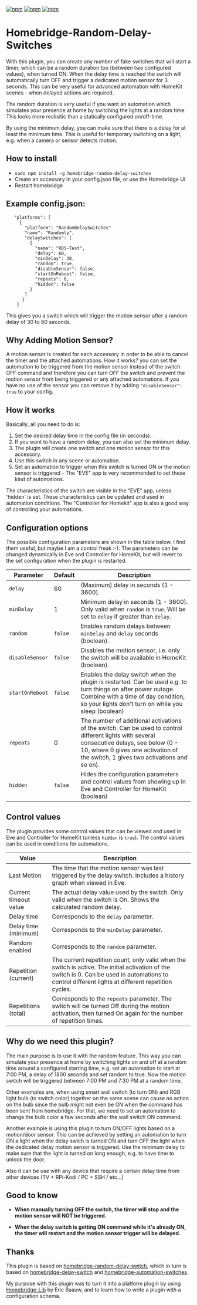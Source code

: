[![npm](https://badgen.net/npm/v/homebridge-random-delay-switches)](https://www.npmjs.com/package/homebridge-random-delay-switches)
[![npm](https://badgen.net/npm/dw/homebridge-random-delay-switches)](https://www.npmjs.com/package/homebridge-random-delay-switches)
[![npm](https://badgen.net/npm/dt/homebridge-random-delay-switches)](https://www.npmjs.com/package/homebridge-random-delay-switches)

# Homebridge-Random-Delay-Switches

With this plugin, you can create any number of fake switches that will start a timer, which can be a random duration too (between two configured values), when turned ON. When the delay time is reached the switch will automatically turn OFF and trigger a dedicated motion sensor for 3 seconds. This can be very useful for advanced automation with HomeKit scenes - when delayed actions are required.

The random duration is very useful if you want an automation which simulates your presence at home by switching the lights at a random time. This looks more realisitic than a statically configured on/off-time. 

By using the minimum delay, you can make sure that there is a delay for at least the minimum time. This is useful for temporary switching on a light, e.g. when a camera or sensor detects motion.

## How to install

 * ```sudo npm install -g homebridge-random-delay-switches```
* Create an accessory in your config.json file, or use the Homebridge UI
* Restart homebridge

## Example config.json:

 ```
    "platforms": [
      {
        "platform": "RandomDelaySwitches"
        "name": "Randomly",
        "delaySwitches": [
          {
            "name": "RDS-Test",
            "delay": 60,
            "minDelay": 30,
            "random": true,
            "disableSensor": false,
            "startOnReboot": false,
            "repeats": 0,
            "hidden": false
          }
        ]
       }
     ]
```
This gives you a switch which will trigger the motion sensor after a random delay of 30 to 60 seconds.

## Why Adding Motion Sensor?

A motion sensor is created for each accessory in order to be able to cancel the timer and the attached automations.
How it works? you can set the automation to be triggered from the motion sensor instead of the switch OFF command and therefore
you can turn OFF the switch and prevent the motion sensor from being triggered or any attached automations.
If you have no use of the sensor you can remove it by adding `"disableSensor": true` to your config.

## How it works

Basically, all you need to do is:
1. Set the desired delay time in the config file (in seconds).
2. If you want to have a random delay, you can also set the minimum delay.
3. The plugin will create one switch and one motion sensor for this accessory.
4. Use this switch in any scene or automation.
5. Set an automation to trigger when this switch is turned ON or the motion sensor is triggered - The "EVE" app is very recommended to set these kind of automations.

The characteristics of the switch are visible in the "EVE" app, unless 'hidden' is set. These characteristics can be updated and used in automation conditions. The "Controller for Homekit" app is also a good way of controlling your automations.

## Configuration options

The possible configuration parameters are shown in the table below. I find them useful, but maybe I am a control freak :-). The parameters can be changed dynamically in Eve and Controller for HomeKit, but will revert to the set configuration when the plugin is restarted.

Parameter | Default | Description
----------|---------|----------------
`delay`   | 60      | (Maximum) delay in seconds (1 - 3600).
`minDelay` | 1      | Minimum delay in seconds (1 - 3600). Only valid when `random` is `true`. Will be set to `delay` if greater than `delay`.
`random`  | `false` | Enables random delays between `minDelay` and `delay` seconds (boolean).
`disableSensor`| `false` | Disables the motion sensor, i.e. only the switch will be available in HomeKit (boolean).
`startOnReboot` | `false` | Enables the delay switch when the plugin is restarted. Can be used e.g. to turn things on after power outage. Combine with a time of day condition, so your lights don't turn on while you sleep (boolean)
`repeats`   | 0      | The number of additional activations of the switch. Can be used to control different lights with several consecutive delays, see below (0 - 10, where 0 gives one activation of the switch, 1 gives two activations and so on).
`hidden`   | `false` | Hides the configuration parameters and control values from showing up in Eve and Controller for HomeKit (boolean)

## Control values

The plugin provides some control values that can be viewed and used in Eve and Controller for HomeKit (unless `hidden` is `true`). The control values can be used in conditions for automations.

Value | Description
------|-------------
Last Motion | The time that the motion sensor was last triggered by the delay switch. Includes a history graph when viewed in Eve.
Current timeout value | The actual delay value used by the switch. Only valid when the switch is On. Shows the calculated random delay.
Delay time | Corresponds to the `delay` parameter.
Delay time (minimum) | Corresponds to the `minDelay` parameter.
Random enabled | Corresponds to the `random` parameter.
Repetition (current) | The current repetition count, only valid when the switch is active. The initial activation of the switch is 0. Can be used in automations to control different lights at different repetition cycles.
Repetitions (total) | Corresponds to the `repeats` parameter. The switch will be turned Off during the motion activation, then turned On again for the number of repetition times.

## Why do we need this plugin?

The main purpose is to use it with the random feature. This way you can simulate your presence at home by switching lights on and off at
a random time around a configured starting time, e.g. set an automation to start at 7:00 PM, a delay of 1800 seconds and set random to true.
Now the motion switch will be triggered between 7:00 PM and 7:30 PM at a random time.

Other examples are, when using smart wall switch (to turn ON) and RGB light bulb (to switch color) together on the same scene can cause
no action on the bulb since the bulb might not even be ON when the command has been sent from homebridge.
For that, we need to set an automation to change the bulb color a few seconds after the wall switch ON command.

Another example is using this plugin to turn ON/OFF lights based on a motion/door sensor. This can be achieved by setting an automation
to turn ON a light when the delay swich is turned ON and turn OFF the light when the dedicated delay motion sensor is triggered. Use the minimum delay to make sure that the light is turned on long enough, e.g. to have time to unlock the door.

Also it can be use with any device that require a certain delay time from other devices (TV + RPi-Kodi / PC + SSH / etc...)

## Good to know

* **When manually turning OFF the switch, the timer will stop and the motion sensor will NOT be triggered.**

* **When the delay switch is getting ON command while it's already ON, the timer will restart and the motion sensor trigger will be delayed.**

## Thanks
This plugin is based on [homebridge-random-delay-switch](https://github.com/lisanet/homebridge-random-delay-switch), which in turn is based on [homebridge-delay-switch](https://github.com/nitaybz/homebridge-delay-switch) and [homebridge-automation-switches](https://github.com/grover/homebridge-automation-switches).

My purpose with this plugin was to turn it into a platform plugin by using [Homebridge-Lib](https://github.com/ebaauw/homebridge-lib) by Eric Baauw, and to learn how to write a plugin with a configuration schema.